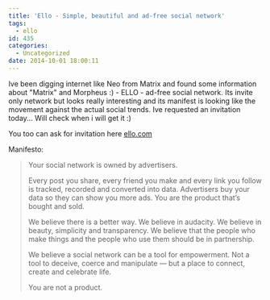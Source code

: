 ```yaml
---
title: 'Ello - Simple, beautiful and ad-free social network'
tags:
  - ello
id: 435
categories:
  - Uncategorized
date: 2014-10-01 18:00:11
---
```


Ive been digging internet like Neo from Matrix and found some information about "Matrix" and Morpheus :) - ELLO - ad-free social network. Its invite only network but looks really interesting and its manifest is looking like the movement against the actual social trends. Ive requested an invitation today... Will check when i will get it :)

You too can ask for invitation here [ello.com](https://ello.co/)

Manifesto:

> Your social network is owned by advertisers.> 
> 
> Every post you share, every friend you make and every link you follow is tracked, recorded and converted into data. Advertisers buy your data so they can show you more ads. You are the product that’s bought and sold.> 
> 
> We believe there is a better way. We believe in audacity. We believe in beauty, simplicity and transparency. We believe that the people who make things and the people who use them should be in partnership.> 
> 
> We believe a social network can be a tool for empowerment. Not a tool to deceive, coerce and manipulate — but a place to connect, create and celebrate life.> 
> 
> You are not a product.